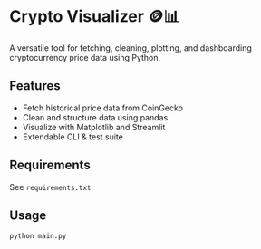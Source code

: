 # Crypto Visualizer 🪙📊

A versatile tool for fetching, cleaning, plotting, and dashboarding cryptocurrency price data using Python.

## Features
- Fetch historical price data from CoinGecko
- Clean and structure data using pandas
- Visualize with Matplotlib and Streamlit
- Extendable CLI & test suite

## Requirements
See `requirements.txt`

## Usage
```bash
python main.py
